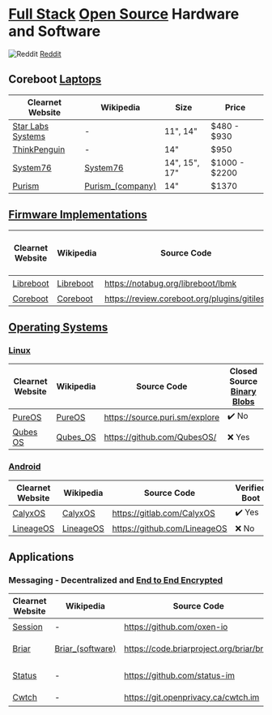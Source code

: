
# [Full Stack](https://en.wikipedia.org/wiki/Solution_stack) [Open Source](https://en.wikipedia.org/wiki/Open_source) Hardware and Software
![Reddit](https://www.redditstatic.com/desktop2x/img/favicon/favicon-32x32.png) [Reddit](https://reddit.com/r/FullStackOpenSource/)
## Coreboot [Laptops](https://wikipedia.org/wiki/Laptop)
| Clearnet Website | Wikipedia | Size | Price |
| - | - | - | - |
| [Star Labs Systems](https://us.starlabs.systems/) | - | 11", 14" | $480 - $930 |
| [ThinkPenguin](https://www.thinkpenguin.com/) | - | 14" | $950 |
| [System76](https://system76.com/) | [System76](https://wikipedia.org/wiki/System76) | 14", 15", 17" | $1000 - $2200 |
| [Purism](https://puri.sm/) | [Purism_(company)](https://wikipedia.org/wiki/Purism_(company)) | 14" | $1370 |
## [Firmware Implementations](https://wikipedia.org/wiki/Firmware)
| Clearnet Website | Wikipedia | Source Code | Closed Source [Binary Blobs](https://wikipedia.org/wiki/Binary_blob) |
| - | - | - | - |
| [Libreboot](https://libreboot.org/) | [Libreboot](https://wikipedia.org/wiki/Libreboot) | https://notabug.org/libreboot/lbmk | :heavy_check_mark: No |
| [Coreboot](https://coreboot.org/) | [Coreboot](https://wikipedia.org/wiki/Coreboot) | https://review.coreboot.org/plugins/gitiles/ | :x: Yes  |
## [Operating Systems](https://wikipedia.org/wiki/Operating_system)
### [Linux](https://wikipedia.org/wiki/Linux)
| Clearnet Website | Wikipedia | Source Code | Closed Source [Binary Blobs](https://wikipedia.org/wiki/Binary_blob) |
| - | - | - | - |
| [PureOS](https://pureos.net/) | [PureOS](https://wikipedia.org/wiki/PureOS) | https://source.puri.sm/explore | :heavy_check_mark: No |
| [Qubes OS](https://qubes-os.org/) | [Qubes_OS](https://wikipedia.org/wiki/Qubes_OS) | https://github.com/QubesOS/ | :x: Yes |
### [Android](https://wikipedia.org/wiki/Android_(operating_system))
| Clearnet Website | Wikipedia | Source Code | Verified Boot |
| - | - | - | - |
| [CalyxOS](https://calyxos.org/) | [CalyxOS](https://wikipedia.org/wiki/CalyxOS) | https://gitlab.com/CalyxOS | :heavy_check_mark: Yes |
| [LineageOS](https://www.lineageos.org/) | [LineageOS](https://wikipedia.org/wiki/LineageOS) | https://github.com/LineageOS | :x: No
## Applications
### Messaging - Decentralized and [End to End Encrypted](https://en.wikipedia.org/wiki/End-to-end_encryption)
| Clearnet Website | Wikipedia | Source Code | Cryptography | Protocol | Network | Linux | Android | F-Droid | Offline Cache |
| - | - | - | - | - | - | - | - | - | - |
| [Session](https://getsession.org/) | - | https://github.com/oxen-io | [Libsodium](https://github.com/jedisct1/libsodium) | [Session](https://getsession.org/blog/session-protocol-technical-information)| [Oxen](https://oxen.io/) | AppImage | :heavy_check_mark: Yes | [Yes](https://fdroid.getsession.org/) |
| [Briar](https://briarproject.org/) | [Briar_(software)](https://en.wikipedia.org/wiki/Briar_(software)) | https://code.briarproject.org/briar/briar | | | WiFi\BT\Tor | | :heavy_check_mark: Yes | :heavy_check_mark: [Yes](https://f-droid.org/en/packages/org.briarproject.briar.android/) |
| [Status](https://status.im/) | - | https://github.com/status-im | | Waku | | | :heavy_check_mark: Yes | :heavy_check_mark: [Yes](https://f-droid.org/packages/im.status.ethereum/) | 30 Days |
| [Cwtch](https://cwtch.im/) | - | https://git.openprivacy.ca/cwtch.im | | | [Tor](https://wikipedia.org/wiki/Tor_(network)) | | :heavy_check_mark: Yes | :x: No |
